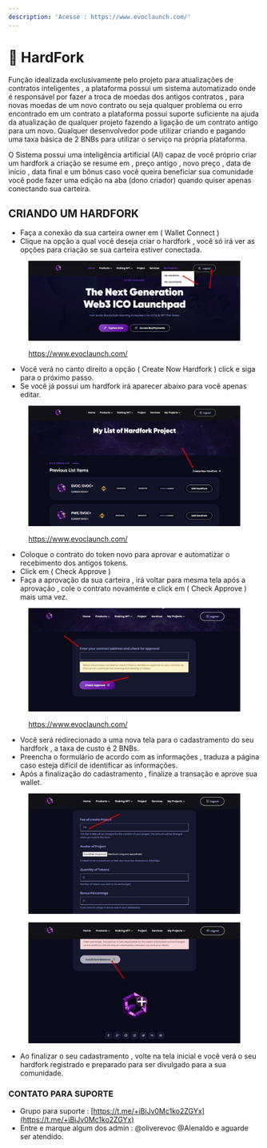 ```yaml
---
description: 'Acesse : https://www.evoclaunch.com/'
---
```


# 🔀 HardFork

Função idealizada exclusivamente pelo projeto para atualizações de contratos inteligentes , a plataforma possui um sistema automatizado onde é responsável por fazer a troca de moedas dos antigos contratos , para novas moedas de um novo contrato ou seja qualquer problema ou erro encontrado em um contrato a plataforma possui suporte suficiente na ajuda da atualização de qualquer projeto fazendo a ligação de um contrato antigo para um novo. Qualquer desenvolvedor pode utilizar criando e pagando uma taxa básica de 2 BNBs para utilizar o serviço na própria plataforma.

O Sistema possui uma inteligência artificial (AI) capaz de você próprio criar um hardfork a criação se resume em , preço antigo , novo preço , data de inicio , data final e um bônus caso você queira beneficiar sua comunidade você pode fazer uma edição na aba (dono criador)  quando quiser apenas conectando sua carteira.

## CRIANDO UM HARDFORK&#x20;

* Faça a conexão da sua carteira owner em ( Wallet Connect )
* Clique na opção a qual você deseja criar o hardfork , você só irá ver as opções para criação se sua carteira estiver conectada.

<figure><img src="../.gitbook/assets/hardfork1.jpg" alt=""><figcaption><p><a href="https://www.evoclaunch.com/">https://www.evoclaunch.com/</a></p></figcaption></figure>

* Você verá no canto direito a opção ( Create Now Hardfork ) click e siga para o próximo passo.&#x20;
* Se você já possui um hardfork irá aparecer abaixo para você apenas editar.

<figure><img src="../.gitbook/assets/hardfork 2.jpg" alt=""><figcaption><p><a href="https://www.evoclaunch.com/">https://www.evoclaunch.com/</a></p></figcaption></figure>

* Coloque o contrato do token novo para aprovar e automatizar o recebimento dos antigos tokens.
* Click em ( Check Approve )
* Faça a aprovação da sua carteira , irá voltar para mesma tela após a aprovação , cole o contrato novamente e click em ( Check Approve ) mais uma vez.

<figure><img src="../.gitbook/assets/hardfork3.jpg" alt=""><figcaption><p><a href="https://www.evoclaunch.com/">https://www.evoclaunch.com/</a></p></figcaption></figure>

* Você será redirecionado a uma nova tela para o cadastramento do seu hardfork , a taxa de custo é 2 BNBs.
* Preencha o formulário de acordo com as informações , traduza a página caso esteja difícil de identificar as informações.
* Após a finalização do cadastramento , finalize a transação e aprove sua wallet.

<div>

<figure><img src="../.gitbook/assets/hardfork 4.jpg" alt=""><figcaption></figcaption></figure>

 

<figure><img src="../.gitbook/assets/launch5.jpg" alt=""><figcaption></figcaption></figure>

</div>

* Ao finalizar o seu cadastramento , volte na tela inicial e você verá o seu hardfork registrado e preparado para ser divulgado para a sua comunidade.

### CONTATO PARA SUPORTE

* Grupo  para suporte : [https://t.me/+iBiJv0Mc1ko2ZGYx](https://t.me/+iBiJv0Mc1ko2ZGYx)
* Entre e marque algum dos admin : @oliverevoc @Alenaldo e aguarde ser atendido.
